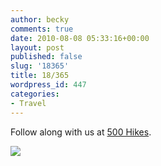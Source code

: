```yaml
---
author: becky
comments: true
date: 2010-08-08 05:33:16+00:00
layout: post
published: false
slug: '18365'
title: 18/365
wordpress_id: 447
categories:
- Travel
---
```


Follow along with us at [500 Hikes](http://500hikes.wordpress.com).

 

![](http://beta.beckyjenson.com/wp-content/uploads/2010/08/18August100001.jpg)
